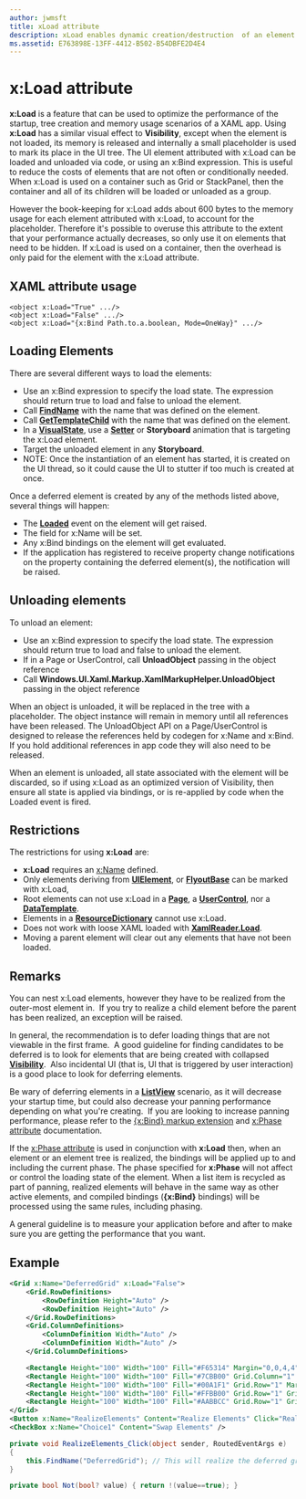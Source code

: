 ```yaml
---
author: jwmsft
title: xLoad attribute
description: xLoad enables dynamic creation/destruction  of an element and its children, decreasing startup time and memory usage. 
ms.assetid: E763898E-13FF-4412-B502-B54DBFE2D4E4
---
```


# x:Load attribute

**x:Load** is a feature that can be used to optimize the performance of the startup, tree creation and memory usage scenarios of a XAML app. Using **x:Load** has a similar visual effect to **Visibility**, except when the element is not loaded, its memory is released and internally a small placeholder is used to mark its place in the UI tree. The UI element attributed with x:Load can be loaded and unloaded via code, or using an x:Bind expression. This is useful to reduce the costs of elements that are not often or conditionally needed. When x:Load is used on a container such as Grid or StackPanel, then the container and all of its children will be loaded or unloaded as a group. 

However the book-keeping for x:Load adds about 600 bytes to the memory usage for each element attributed with x:Load, to account for the placeholder. Therefore it's possible to overuse this attribute to the extent that your performance actually decreases, so only use it on elements that need to be hidden. If x:Load is used on a container, then the overhead is only paid for the element with the x:Load attribute.

## XAML attribute usage

``` syntax
<object x:Load="True" .../>
<object x:Load="False" .../>
<object x:Load="{x:Bind Path.to.a.boolean, Mode=OneWay}" .../>
```

## Loading Elements

There are several different ways to load the elements:

-   Use an x:Bind expression to specify the load state. The expression should return true to load and false to unload the element.
-   Call [**FindName**](https://msdn.microsoft.com/library/windows/apps/br208715) with the name that was defined on the element.
-   Call [**GetTemplateChild**](https://msdn.microsoft.com/library/windows/apps/br209416) with the name that was defined on the element.
-   In a [**VisualState**](https://msdn.microsoft.com/library/windows/apps/br209007), use a [**Setter**](https://msdn.microsoft.com/library/windows/apps/br208817) or **Storyboard** animation that is targeting the x:Load element.
-   Target the unloaded element in any **Storyboard**.
-   NOTE: Once the instantiation of an element has started, it is created on the UI thread, so it could cause the UI to stutter if too much is created at once.

Once a deferred element is created by any of the methods listed above, several things will happen:

-   The [**Loaded**](https://msdn.microsoft.com/library/windows/apps/br208723) event on the element will get raised.
-   The field for x:Name will be set.
-   Any x:Bind bindings on the element will get evaluated.
-   If the application has registered to receive property change notifications on the property containing the deferred element(s), the notification will be raised.

## Unloading elements

To unload an element:
-   Use an x:Bind expression to specify the load state. The expression should return true to load and false to unload the element.
-   If in a Page or UserControl, call **UnloadObject** passing in the object reference
-   Call **Windows.UI.Xaml.Markup.XamlMarkupHelper.UnloadObject** passing in the object reference

When an object is unloaded, it will be replaced in the tree with a placeholder. The object instance will remain in memory until all references have been released. The UnloadObject API on a Page/UserControl is designed to release the references held by codegen for x:Name and x:Bind. If you hold additional references in app code they will also need to be released.

When an element is unloaded, all state associated with the element will be discarded, so if using x:Load as an optimized version of Visibility, then ensure all state is applied via bindings, or is re-applied by code when the Loaded event is fired.

## Restrictions

The restrictions for using **x:Load** are:

-   **x:Load** requires an [x:Name](x-name-attribute.md) defined.
-   Only elements deriving from [**UIElement**](https://msdn.microsoft.com/library/windows/apps/br208911), or [**FlyoutBase**](https://msdn.microsoft.com/library/windows/apps/dn279249) can be marked with x:Load, 
-   Root elements can not use x:Load in a [**Page**](https://msdn.microsoft.com/en-us/library/windows/apps/windows.ui.xaml.controls.page), a [**UserControl**](https://msdn.microsoft.com/en-us/library/windows/apps/windows.ui.xaml.controls.usercontrol), nor a [**DataTemplate**](https://msdn.microsoft.com/library/windows/apps/br242348).
-   Elements in a [**ResourceDictionary**](https://msdn.microsoft.com/library/windows/apps/br208794) cannot use x:Load.
-   Does not work with loose XAML loaded with [**XamlReader.Load**](https://msdn.microsoft.com/library/windows/apps/br228048).
-   Moving a parent element will clear out any elements that have not been loaded.

## Remarks

You can nest x:Load elements, however they have to be realized from the outer-most element in.  If you try to realize a child element before the parent has been realized, an exception will be raised.

In general, the recommendation is to defer loading things that are not viewable in the first frame.  A good guideline for finding candidates to be deferred is to look for elements that are being created with collapsed [**Visibility**](https://msdn.microsoft.com/library/windows/apps/br208992).  Also incidental UI (that is, UI that is triggered by user interaction) is a good place to look for deferring elements.  

Be wary of deferring elements in a [**ListView**](https://msdn.microsoft.com/library/windows/apps/br242878) scenario, as it will decrease your startup time, but could also decrease your panning performance depending on what you're creating.  If you are looking to increase panning performance, please refer to the [{x:Bind} markup extension](x-bind-markup-extension.md) and [x:Phase attribute](x-phase-attribute.md) documentation.

If the [x:Phase attribute](x-phase-attribute.md) is used in conjunction with **x:Load** then, when an element or an element tree is realized, the bindings will be applied up to and including the current phase. The phase specified for **x:Phase** will not affect or control the loading state of the element. When a list item is recycled as part of panning, realized elements will behave in the same way as other active elements, and compiled bindings (**{x:Bind}** bindings) will be processed using the same rules, including phasing.

A general guideline is to measure your application before and after to make sure you are getting the performance that you want.

## Example

```xml
<Grid x:Name="DeferredGrid" x:Load="False">
    <Grid.RowDefinitions>
        <RowDefinition Height="Auto" />
        <RowDefinition Height="Auto" />
    </Grid.RowDefinitions>
    <Grid.ColumnDefinitions>
        <ColumnDefinition Width="Auto" />
        <ColumnDefinition Width="Auto" />
    </Grid.ColumnDefinitions>

    <Rectangle Height="100" Width="100" Fill="#F65314" Margin="0,0,4,4" />
    <Rectangle Height="100" Width="100" Fill="#7CBB00" Grid.Column="1" Margin="4,0,0,4" />
    <Rectangle Height="100" Width="100" Fill="#00A1F1" Grid.Row="1" Margin="0,4,4,0" />
    <Rectangle Height="100" Width="100" Fill="#FFBB00" Grid.Row="1" Grid.Column="1" Margin="4,4,0,0" x:Load="{x:Bind (x:Boolean)Choice1.IsChecked, Mode=OneWay}" x:Name="one" />
    <Rectangle Height="100" Width="100" Fill="#AABBCC" Grid.Row="1" Grid.Column="1" Margin="4,4,0,0" x:Load="{x:Bind Not(Choice1.IsChecked), Mode=OneWay}" x:Name="two"/>
</Grid>
<Button x:Name="RealizeElements" Content="Realize Elements" Click="RealizeElements_Click"/>
<CheckBox x:Name="Choice1" Content="Swap Elements" />
```

```csharp
private void RealizeElements_Click(object sender, RoutedEventArgs e)
{
    this.FindName("DeferredGrid"); // This will realize the deferred grid
}

private bool Not(bool? value) { return !(value==true); }
```


